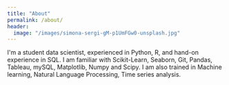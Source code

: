 ```yaml
---
title: "About"
permalink: /about/
header:
  image: "/images/simona-sergi-gM-p1UmFGw0-unsplash.jpg"
---
```


I'm a student data scientist, experienced in Python, R, and hand-on experience in SQL. I am familiar with Scikit-Learn, Seaborn, Git, Pandas, Tableau, mySQL, Matplotlib, Numpy and Scipy. I am also trained in Machine learning, Natural Language Processing, Time series analysis. 


